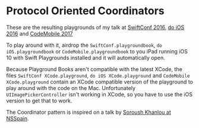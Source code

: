 # Protocol Oriented Coordinators

These are the resulting playgrounds of my talk at [SwiftConf 2016](https://swiftconf.com), [do iOS 2016](http://do-ios.com) and [CodeMobile 2017](http://www.codemobile.co.uk)

To play around with it, airdrop the `SwiftConf.playgroundbook`, `do iOS.playgroundbook` or `CodeMobile.playgroundbook` to you iPad running iOS 10 with Swift Playgrounds installed and it will automatically open.

Because Playground Books aren't compatible with the latest XCode, the files `SwiftConf XCode.playground`, `do iOS XCode.playground` and `CodeMobile XCode.playground` contain an XCode compatible version of the playground to play around with the code on the Mac. Unfortunately `UIImagePickerController` isn't working in XCode, so you have to use the iOS version to get that to work.

The Coordinator pattern is inspired on a talk by [Soroush Khanlou at NSSpain](https://vimeo.com/144116310).
